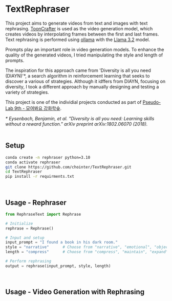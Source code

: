 # TextRephraser
This project aims to generate videos from text and images with text rephrasing. [ToonCrafter](https://github.com/Doubiiu/ToonCrafter/tree/main) is used as the video generation model, which creates videos by interpolating frames between the first and last frames. Text rephrasing is performed using [ollama](https://github.com/ollama/ollama) with the [Llama 3.2](https://github.com/meta-llama/llama-models/blob/main/models/llama3_2/MODEL_CARD.md) model.

Prompts play an important role in video generation models. To enhance the quality of the generated videos, I tried manipulating the style and length of prompts. 

The inspiration for this approach came from 'Diversity is all you need (DIAYN)'*, a search algorithm in reinforcement learning that seeks to discover a various of strategies. Although it idffers from DIAYN, focusing on diversity, I took a different approach by manually designing and testing a variety of strategies.

This project is one of the individial projects conducted as part of [Pseudo-Lab 9th - 모여봐요 강화학숲](https://github.com/Pseudo-Lab/9th-together-RL). 

_\* Eysenbach, Benjamin, et al. "Diversity is all you need: Learning skills without a reward function." arXiv preprint arXiv:1802.06070 (2018)._
<br/><br/>

## Setup
  ```bash
  conda create -n rephraser python=3.10
  conda activate rephraser
  git clone https://github.com/chointer/TextRephraser.git
  cd TextRephraser
  pip install -r requirments.txt
  ```
<br/>

## Usage - Rephraser
  ```python
  from RephraseText import Rephrase

  # Initialize
  rephrase = Rephrase()

  # Input and setup
  input_prompt = "I found a book in his dark room."
  style = "narrative"      # Choose from "narrative", "emotional", "objective"
  length = "compress"      # Choose from "compress", "maintain", "expand"

  # Perform rephrasing
  output = rephrase(input_prompt, style, length)
  ```
<br/>

##  Usage - Video Generation with Rephrasing
